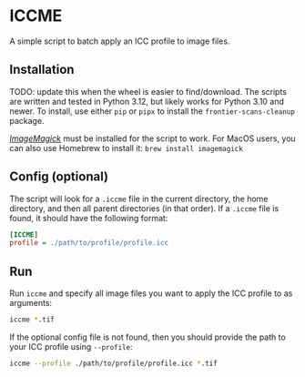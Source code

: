 # ICCME
A simple script to batch apply an ICC profile to image files.

## Installation
TODO: update this when the wheel is easier to find/download.
The scripts are written and tested in Python 3.12, but likely works for Python 3.10 and newer. To install, use either `pip` or `pipx` to install the `frontier-scans-cleanup` package.

*[ImageMagick](https://docs.wand-py.org/en/latest/guide/install.html#install-imagemagick-on-debian-ubuntu)* must be installed for the script to work. For MacOS users, you can also use Homebrew to install it: `brew install imagemagick`

## Config (optional)
The script will look for a `.iccme` file in the current directory, the home directory, and then all parent directories (in that order). If a `.iccme` file is found, it should have the following format:

```ini
[ICCME]
profile = ./path/to/profile/profile.icc
```

## Run
Run `iccme` and specify all image files you want to apply the ICC profile to as arguments:

```sh
iccme *.tif
```

 If the optional config file is not found, then you should provide the path to your ICC profile using `--profile`:

```sh
iccme --profile ./path/to/profile/profile.icc *.tif
```

